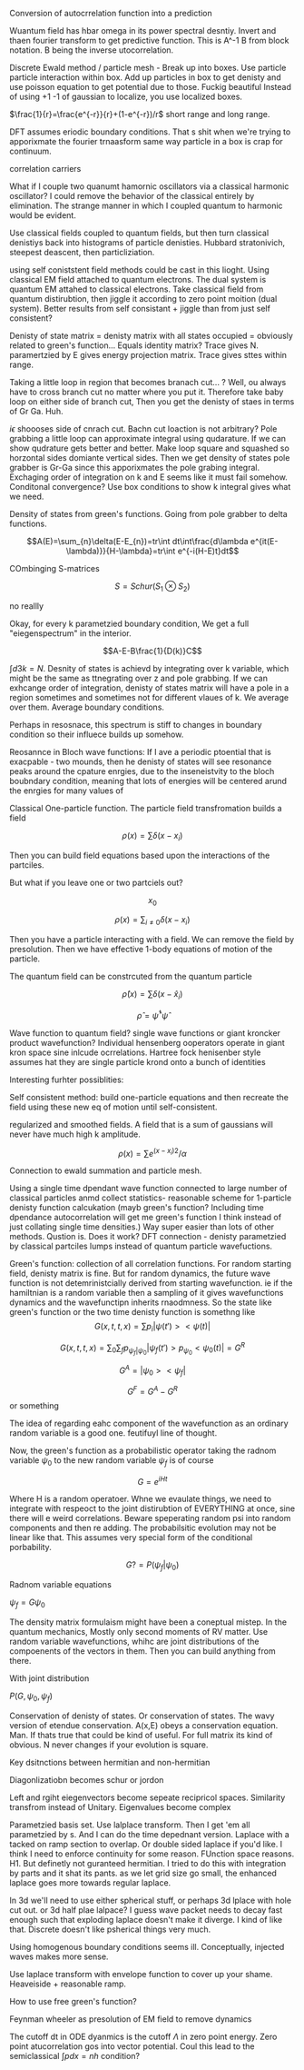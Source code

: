 Conversion of autocrrelation function into a prediction

Wuantum field has hbar omega in its power spectral desntiy. Invert and
thaen fourier transform to get predictive function. This is A\^-1 B from
block notation. B being the inverse utocorrelation.

Discrete Ewald method / particle mesh - Break up into boxes. Use
particle particle interaction within box. Add up particles in box to get
denisty and use poisson equation to get potential due to those. Fuckig
beautiful Instead of using +1 -1 of gaussian to localize, you use
localized boxes.

$\frac{1}{r}=\frac{e^{-r}}{r}+(1-e^{-r})/r$ short range and long range.

DFT assumes eriodic boundary conditions. That s shit when we're trying
to apporixmate the fourier trnaasform same way particle in a box is crap
for continuum.

correlation carriers

What if I couple two quanumt hamornic oscillators via a classical
harmonic oscillator? I could remove the behavior of the classical
entirely by elimination. The strange manner in which I coupled quantum
to harmonic would be evident.

Use classical fields coupled to quantum fields, but then turn classical
denistiys back into histograms of particle denisties. Hubbard
stratonivich, steepest deascent, then particliziation.

using self coniststent field methods could be cast in this lioght. Using
classical EM field attached to quantum electrons. The dual system is
quantum EM attahed to classical electrons. Take classical field from
quantum distirubtion, then jiggle it according to zero point moition
(dual system). Better results from self consistant + jiggle than from
just self consistent?

Denisty of state matrix = denisty matrix with all states occupied =
obviously related to green's function\... Equals identity matrix? Trace
gives N. paramertzied by E gives energy projection matrix. Trace gives
sttes within range.

Taking a little loop in region that becomes branach cut\... ? Well, ou
always have to cross branch cut no matter where you put it. Therefore
take baby loop on either side of branch cut, Then you get the denisty of
staes in terms of Gr Ga. Huh.

$i\epsilon$ shoooses side of cnrach cut. Bachn cut loaction is not
arbitrary? Pole grabbing a little loop can approximate integral using
qudarature. If we can show qudrature gets better and better. Make loop
square and squashed so horzontal sides domiante vertical sides. Then we
get density of states pole grabber is Gr-Ga since this apporixmates the
pole grabing integral. Exchaging order of integration on k and E seems
like it must fail somehow. Conditonal convergence? Use box conditions to
show k integral gives what we need.

Density of states from green's functions. Going from pole grabber to
delta functions.

$$A(E)=\sum_{n}\delta(E-E_{n})=tr\int dt\int\frac{d\lambda e^{it(E-\lambda)}}{H-\lambda}=tr\int e^{-i(H-E)t}dt$$

COmbinging S-matrices

$$S=Schur(S_{1}\otimes S_{2})$$

no reallly

Okay, for every k parametzied boundary condition, We get a full
"eiegenspectrum" in the interior.

$$A-E-B\frac{1}{D(k)}C$$

$\int d3k=N$. Desnity of states is achievd by integrating over k
variable, which might be the same as ttnegrating over z and pole
grabbing. If we can exhcange order of integration, denisty of states
matrix will have a pole in a region sometimes and sometimes not for
different vlaues of k. We average over them. Average boundary
conditions.

Perhaps in resosnace, this spectrum is stiff to changes in boundary
condition so their influece builds up somehow.

Reosannce in Bloch wave functions: If I ave a periodic ptoential that is
exacpable - two mounds, then he denisty of states will see resonance
peaks around the cpature enrgies, due to the inseneistvity to the bloch
boubndary condition, meaning that lots of energies will be centered
arund the enrgies for many values of

Classical One-particle function. The particle field transfromation
builds a field

$$\rho(x)=\sum\delta(x-x_{i})$$

Then you can build field equations based upon the interactions of the
partciles.

But what if you leave one or two partciels out?

$$x_{0}$$

$$\rho(x)=\sum_{i\ne0}\delta(x-x_{i})$$

Then you have a particle interacting with a field. We can remove the
field by presolution. Then we have effective 1-body equations of motion
of the particle.

The quantum field can be constrcuted from the quantum particle

$$\hat{\rho}(x)=\sum\delta(x-\hat{x}_{i})$$

$$\hat{\rho}=\hat{\psi}^{\dagger}\hat{\psi}$$

Wave function to quantum field? single wave functions or giant kroncker
product wavefunction? Individual hensenberg ooperators operate in giant
kron space sine inlcude ocrrelations. Hartree fock henisenber style
assumes hat they are single particle krond onto a bunch of identities

Interesting furhter possiblities:

Self consistent method: build one-particle equations and then recreate
the field using these new eq of motion until self-consistent.

regularized and smoothed fields. A field that is a sum of gaussians will
never have much high k amplitude.

$$\rho(x)=\sum e^{(x-x_{i})2}/\alpha$$

Connection to ewald summation and particle mesh.

Using a single time dpendant wave function connected to large number of
classical particles anmd collect statistics- reasonable scheme for
1-particle denisty function calcukation (mayb green's function?
Including time dpendance autocorrelation will get me green's function I
think instead of just collating single time densities.) Way super easier
than lots of other methods. Qustion is. Does it work? DFT connection -
denisty parametzied by classical partciles lumps instead of quantum
particle wavefuctions.

Green's function: collection of all correlation functions. For random
starting field, denisty matrix is fine. But for random dynamics, the
future wave function is not detemrinistcially derived from starting
wavefunction. ie if the hamiltnian is a random variable then a sampling
of it gives wavefunctions dynamics and the wavefunctipn inherits
rnaodmness. So the state like green's function or the two time denisty
function is somethng like $$G(x,t,t,x)=\sum p_{i}|\psi(t')><\psi(t)|$$

$$G(x,t,t,x)=\sum_{0}\sum_{f}p_{\psi_{f}|\psi_{0}}|\psi_{f}(t')>p_{\psi_{0}}<\psi_{0}(t)|=G^{R}$$

$$G^{A}=|\psi_{0}><\psi_{f}|$$

$$G^{F}=G^{A}-G^{R}$$ or something

The idea of regarding eahc component of the wavefunction as an ordinary
random variable is a good one. feutifuyl line of thought.

Now, the green's function as a probabilistic operator taking the radnom
variable $\psi_{0}$ to the new random variable $\psi_{f}$ is of course

$$G=e^{iHt}$$

Where H is a random operatoer. Whne we evaulate things, we need to
integrate with respeoct to the joint distirubtion of EVERYTHING at once,
sine there will e weird correlations. Beware speperating random psi into
random components and then re adding. The probabilsitic evolution may
not be linear like that. This assumes very special form of the
conditional porbability.

$$G?=P(\psi_{f}|\psi_{0})$$

Radnom variable equations

$\psi_{f}=G\psi_{0}$

The density matrix formulaism might have been a coneptual mistep. In the
quantum mechanics, Mostly only second moments of RV matter. Use random
variable wavefunctions, whihc are joint distributions of the compoenents
of the vectors in them. Then you can build anything from there.

With joint distribution

$P(G,\psi_{0},\psi_{f})$

Conservation of denisty of states. Or conservation of states. The wavy
version of etendue conservation. A(x,E) obeys a conservation equation.
Man. If thats true that could be kind of useful. For full matrix its
kind of obvious. N never changes if your evolution is square.

Key dsitnctions between hermitian and non-hermitian

Diagonlizatiobn becomes schur or jordon

Left and rgiht eiegenvectors become sepeate recipricol spaces.
Similarity transfrom instead of Unitary. Eigenvalues become complex

Parametzied basis set. Use lalplace transform. Then I get 'em all
parametzied by s. And I can do the time depednant version. Laplace with
a tacked on ramp section to overlap. Or double sided laplace if you'd
like. I think I need to enforce continuity for some reason. FUnction
space reasons. H1. But definetly not guranteed hermitian. I tried to do
this with integration by parts and it shat its pants. as we let grid
size go small, the enhanced laplace goes more towards regular laplace.

In 3d we'll need to use either spherical stuff, or perhaps 3d lplace
with hole cut out. or 3d half plae lalpace? I guess wave packet needs to
decay fast enough such that exploding laplace doesn't make it diverge. I
kind of like that. Discrete doesn't like psherical things very much.

Using homogenous boundary conditions seems ill. Conceptually, injected
waves makes more sense.

Use laplace transform with envelope function to cover up your shame.
Heaveiside + reasonable ramp.

How to use free green's function?

Feynman wheeler as presolution of EM field to remove dynamics

The cutoff dt in ODE dyanmics is the cutoff $\Lambda$ in zero point
energy. Zero point atucorrelation gos into vector potential. Coul this
lead to the semiclassical $\int pdx=nh$ condition?
